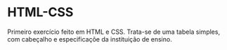 # HTML-CSS
Primeiro exercício feito em HTML e CSS.
Trata-se de uma tabela simples, com cabeçalho e especificaçõe da instituição de ensino.
